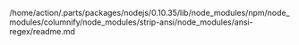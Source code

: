 /home/action/.parts/packages/nodejs/0.10.35/lib/node_modules/npm/node_modules/columnify/node_modules/strip-ansi/node_modules/ansi-regex/readme.md